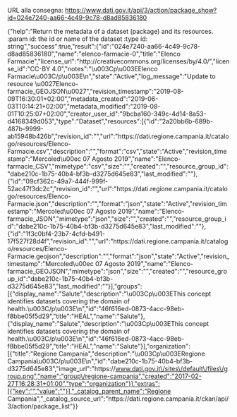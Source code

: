 URL alla consegna: https://www.dati.gov.it/api/3/action/package_show?id=024e7240-aa66-4c49-9c78-d8ad85836180

{"help":"Return the metadata of a dataset (package) and its resources. :param id: the id or name of the dataset :type id: string","success":true,"result":{"id":"024e7240-aa66-4c49-9c78-d8ad85836180","name":"elenco-farmacie-0","title":"Elenco Farmacie","license_url":"http:\/\/creativecommons.org\/licenses\/by\/4.0\/","license_id":"CC-BY 4.0","notes":"\u003Cp\u003EElenco Farmacie\u003C\/p\u003E\n","state":"Active","log_message":"Update to resource \u0027Elenco-farmacie_GEOJSON\u0027","revision_timestamp":"2019-08-09T16:30:01+02:00","metadata_created":"2019-06-03T10:14:21+02:00","metadata_modified":"2019-08-01T10:25:07+02:00","creator_user_id":"9bcba160-349c-4d14-8a53-d4168349d053","type":"Dataset","resources":[{"id":"2a20bb6b-689b-487b-9999-ab15948b426b","revision_id":"","url":"https:\/\/dati.regione.campania.it\/catalogo\/resources\/Elenco-Farmacie.csv","description":"","format":"csv","state":"Active","revision_timestamp":"Mercoled\u00ec 07 Agosto 2019","name":"Elenco-farmacie_CSV","mimetype":"csv","size":"","created":"","resource_group_id":"dabe210c-1b75-40b4-bf3b-d3275d645e83","last_modified":""},{"id":"09cf362c-49a7-444f-999f-52ac47f3dc2c","revision_id":"","url":"https:\/\/dati.regione.campania.it\/catalogo\/resources\/Elenco-Farmacie.json","description":"","format":"json","state":"Active","revision_timestamp":"Mercoled\u00ec 07 Agosto 2019","name":"Elenco-farmacie_JSON","mimetype":"json","size":"","created":"","resource_group_id":"dabe210c-1b75-40b4-bf3b-d3275d645e83","last_modified":""},{"id":"1f3c0bf4-23b7-4cfd-b491-17f527f28d4f","revision_id":"","url":"https:\/\/dati.regione.campania.it\/catalogo\/resources\/Elenco-Farmacie.geojson","description":"","format":"json","state":"Active","revision_timestamp":"Mercoled\u00ec 07 Agosto 2019","name":"Elenco-farmacie_GEOJSON","mimetype":"json","size":"","created":"","resource_group_id":"dabe210c-1b75-40b4-bf3b-d3275d645e83","last_modified":""}],"groups":[{"display_name":"Salute","description":"\u003Cp\u003EThis concept identifies datasets covering the domain of health.\u003C\/p\u003E\n","id":"46f616ed-0873-4acc-98eb-f8bbe05f5d29","title":"HEAL","name":"Salute"},{"display_name":"Salute","description":"\u003Cp\u003EThis concept identifies datasets covering the domain of health.\u003C\/p\u003E\n","id":"46f616ed-0873-4acc-98eb-f8bbe05f5d29","title":"HEAL","name":"Salute"}],"organization":[{"title":"Regione Campania","description":"\u003Cp\u003ERegione Campania\u003C\/p\u003E\n","id":"dabe210c-1b75-40b4-bf3b-d3275d645e83","image_url":"https:\/\/www.dati.gov.it\/sites\/default\/files\/group.png","name":"group\/regione-campania","created":"2017-02-27T16:28:31+01:00","type":"organization"}],"extras":[{"key":"","value":""}],"_catalog_parent_name":"Regione Campania","_catalog_source_url":"https:\/\/dati.regione.campania.it\/ckan\/api\/3\/action\/package_list"}}
